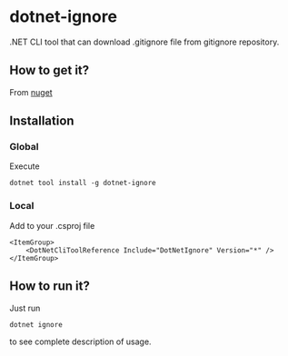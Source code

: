 # dotnet-ignore
.NET CLI tool that can download .gitignore file from gitignore repository.

## How to get it?
From [nuget](https://www.nuget.org/packages/dotnet-ignore/1.0.0)

## Installation

### Global

Execute 
```
dotnet tool install -g dotnet-ignore
```

### Local

Add to your .csproj file 

```
<ItemGroup>
	<DotNetCliToolReference Include="DotNetIgnore" Version="*" />
</ItemGroup>
```

## How to run it? 

Just run

```
dotnet ignore
```

to see complete description of usage.
